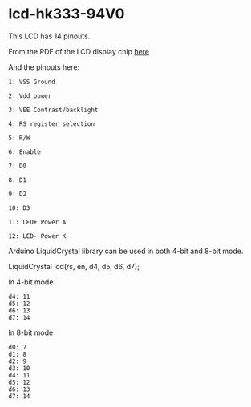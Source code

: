 # lcd-hk333-94V0

This LCD has 14 pinouts.

From the PDF of the LCD display chip [here](https://github.com/microcontrollersig/lcd-hk333-94V0/blob/master/KS0065B-lcd-datasheet%20-%20Copy.pdf)


And the pinouts here:


```text
1: VSS Ground

2: Vdd power

3: VEE Contrast/backlight

4: RS register selection

5: R/W

6: Enable

7: D0

8: D1

9: D2

10: D3

11: LED+ Power A

12: LED- Power K
```

Arduino LiquidCrystal library can be used in both 4-bit and 8-bit mode.

LiquidCrystal lcd(rs, en, d4, d5, d6, d7);

In 4-bit mode

```text
d4: 11
d5: 12
d6: 13
d7: 14
```

In 8-bit mode

```text
d0: 7
d1: 8
d2: 9
d3: 10
d4: 11
d5: 12
d6: 13
d7: 14
```





